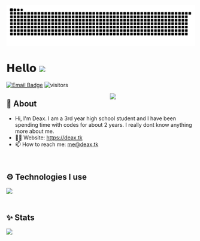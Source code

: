 <br />

<div align="center">
  <a href="https://github.com/DeaxTV/">
  <img  src="https://github.com/DeaxTV/DeaxTV/blob/output/github-contribution-grid-snake.svg"
       alt="snake" /></a>
</div>

# 𝗛𝗲𝗹𝗹𝗼 <img src="https://user-images.githubusercontent.com/5679180/79618120-0daffb80-80be-11ea-819e-d2b0fa904d07.gif" width="27"> 

[![Email Badge](https://img.shields.io/badge/-Email-c14438?style=flat-square&logo=Gmail&logoColor=white&link=mailto:me@deax.tk)](me@deax.tk)
![visitors](https://visitor-badge.laobi.icu/badge?page_id=DeaxTV)

<img width="45%" align="right" src="https://github-readme-streak-stats.herokuapp.com/?user=DeaxTV&theme=black-ice&hide_border=true&stroke=0000&background=0D1117">

<div align="left" width="100%">
   
## 🧐 About

- Hi, I'm Deax. I am a 3rd year high school student and I have been spending time with codes for about 2 years. I really dont know anything more about me.
- 👨‍💻 Website: https://deax.tk
- 📫 How to reach me: me@deax.tk
  
<br />
   
## ⚙️ Technologies I use
   
<img src="https://skillicons.dev/icons?i=nextjs,html,css,javascript,typescript,php,tailwindcss,nestjs,mongodb,heroku,github,alpinejs,arduino,bootstrap,java,git,go,ps,sqlite,mysql,nodejs,prisma,sass,webpack,react,express&theme=dark" />
</div>

<br />

## ✨ Stats

<div align="center" width="100%">
   <img align="left" width="45%" src="https://github-readme-stats.vercel.app/api?username=DeaxTV&show_icons=true&count_private=true&theme=react&hide_border=true&bg_color=0D1117"></div>
</div>
<br />
<br />

